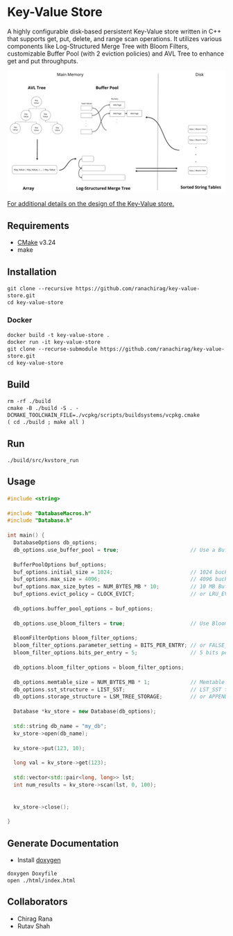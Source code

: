 # Key-Value Store

A highly configurable disk-based persistent Key-Value store written in C++ that supports get, put, delete, and range scan operations. It utilizes various components like Log-Structured Merge Tree with Bloom Filters, customizable Buffer Pool (with 2 eviction policies) and AVL Tree to enhance get and put throughputs. 

![Architecture](./assets/ArchDiagram.png)

[For additional details on the design of the Key-Value store.](./REPORT.md)

## Requirements

* [CMake](https://cmake.org/install/) v3.24
* make

## Installation
```
git clone --recursive https://github.com/ranachirag/key-value-store.git
cd key-value-store
```

### Docker
```
docker build -t key-value-store .
docker run -it key-value-store
git clone --recurse-submodule https://github.com/ranachirag/key-value-store.git
cd key-value-store
```

## Build
```
rm -rf ./build
cmake -B ./build -S . -DCMAKE_TOOLCHAIN_FILE=./vcpkg/scripts/buildsystems/vcpkg.cmake
( cd ./build ; make all )
```

## Run 
```
./build/src/kvstore_run
```

## Usage

```c++
#include <string>

#include "DatabaseMacros.h"
#include "Database.h"

int main() {
  DatabaseOptions db_options;
  db_options.use_buffer_pool = true;                       // Use a Buffer Pool

  BufferPoolOptions buf_options;
  buf_options.initial_size = 1024;                         // 1024 buckets initial capacity of Buffer Pool
  buf_options.max_size = 4096;                             // 4096 buckets can hold 4096 frames of 4kB which is 16 MB
  buf_options.max_size_bytes = NUM_BYTES_MB * 10;          // 10 MB Buffer Pool size limit
  buf_options.evict_policy = CLOCK_EVICT;                  // or LRU_EVICT for LRU Eviction

  db_options.buffer_pool_options = buf_options;

  db_options.use_bloom_filters = true;                     // Use Bloom Filters

  BloomFilterOptions bloom_filter_options;
  bloom_filter_options.parameter_setting = BITS_PER_ENTRY; // or FALSE_POSITIVE_RATE
  bloom_filter_options.bits_per_entry = 5;                 // 5 bits per entry for the Bloom Filter

  db_options.bloom_filter_options = bloom_filter_options;  

  db_options.memtable_size = NUM_BYTES_MB * 1;             // Memtable is 1 MB 
  db_options.sst_structure = LIST_SST;                     // LST_SST the only option available
  db_options.storage_structure = LSM_TREE_STORAGE;         // or APPEND_ONLY_STORAGE

  Database *kv_store = new Database(db_options);
  
  std::string db_name = "my_db";
  kv_store->open(db_name);
  
  kv_store->put(123, 10);
  
  long val = kv_store->get(123);
  
  std::vector<std::pair<long, long>> lst;
  int num_results = kv_store->scan(lst, 0, 100);
  

  kv_store->close();

}
```

## Generate Documentation

- Install [doxygen](https://doxygen.nl/download.html)

```
doxygen Doxyfile
open ./html/index.html
```

## Collaborators

* Chirag Rana
* Rutav Shah
